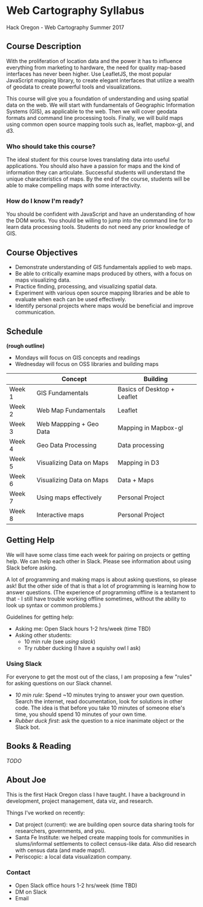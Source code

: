 # Web Cartography Syllabus

Hack Oregon - Web Cartography Summer 2017

## Course Description

With the proliferation of location data and the power it has to influence everything from marketing to hardware, the need for quality map-based interfaces has never been higher. Use LeafletJS, the most popular JavaScript mapping library, to create elegant interfaces that utilize a wealth of geodata to create powerful tools and visualizations.

This course will give you a foundation of understanding and using spatial data on the web. We will start with fundamentals of Geographic Information Systems (GIS), as applicable to the web. Then we will cover geodata formats and command line processing tools. Finally, we will build maps using common open source mapping tools such as, leaflet, mapbox-gl, and d3.

### Who should take this course?

The ideal student for this course loves translating data into useful applications. You should also have a passion for maps and the kind of information they can articulate. Successful students will understand the unique characteristics of maps. By the end of the course, students will be able to make compelling maps with some interactivity.

### How do I know I'm ready?

You should be confident with JavaScript and have an understanding of how the DOM works. You should be willing to jump into the command line for to learn data processing tools. Students do not need any prior knowledge of GIS.

## Course Objectives

* Demonstrate understanding of GIS fundamentals applied to web maps.
* Be able to critically examine maps produced by others, with a focus on maps visualizing data.
* Practice finding, processing, and visualizing spatial data.
* Experiment with various open source mapping libraries and be able to evaluate when each can be used effectively.
* Identify personal projects where maps would be beneficial and improve communication.

## Schedule

**(rough outline)**

* Mondays will focus on GIS concepts and readings
* Wednesday will focus on OSS libraries and building maps

|             | Concept                  |  Building     |
| ----------- | ------------------------ | ------------  |
| Week 1      | GIS Fundamentals         | Basics of Desktop + Leaflet |
| Week 2      | Web Map Fundamentals     | Leaflet |
| Week 3      | Web Mappping + Geo Data  | Mapping in Mapbox-gl |
| Week 4      | Geo Data Processing      | Data processing |
| Week 5      | Visualizing Data on Maps | Mapping in D3 |
| Week 6      | Visualizing Data on Maps | Data + Maps |
| Week 7      | Using maps effectively   | Personal Project |
| Week 8      | Interactive maps         | Personal Project |

## Getting Help

We will have some class time each week for pairing on projects or getting help. We can help each other in Slack. Please see information about using Slack before asking.

A lot of programming and making maps is about asking questions, so please ask! But the other side of that is that a lot of programming is learning how to answer questions. (The experience of programming offline is a testament to that - I still have trouble working offline sometimes, without the ability to look up syntax or common problems.)

Guidelines for getting help:

* Asking me: Open Slack hours 1-2 hrs/week (time TBD)
* Asking other students:
  * 10 min rule (see *using slack*)
  * Try rubber ducking (I have a squishy owl I ask)

### Using Slack

For everyone to get the most out of the class, I am proposing a few "rules" for asking questions on our Slack channel.

* *10 min rule*: Spend ~10 minutes trying to answer your own question. Search the internet, read documentation, look for solutions in other code. The idea is that before you take 10 minutes of someone else's time, you should spend 10 minutes of your own time.
* *Rubber duck first*: ask the question to a nice inanimate object or the Slack bot.

## Books & Reading

*TODO*

## About Joe

This is the first Hack Oregon class I have taught. I have a background in development, project management, data viz, and research.

Things I've worked on recently:

* Dat project (current): we are building open source data sharing tools for researchers, governments, and you.
* Santa Fe Institute: we helped create mapping tools for communities in slums/informal settlements to collect census-like data. Also did research with census data (and made maps!).
* Periscopic: a local data visualization company.

### Contact

* Open Slack office hours 1-2 hrs/week (time TBD)
* DM on Slack
* Email

